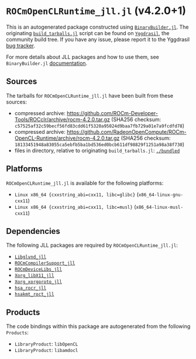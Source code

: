 # `ROCmOpenCLRuntime_jll.jl` (v4.2.0+1)

This is an autogenerated package constructed using [`BinaryBuilder.jl`](https://github.com/JuliaPackaging/BinaryBuilder.jl). The originating [`build_tarballs.jl`](https://github.com/JuliaPackaging/Yggdrasil/blob/dc9c0ccea47b08c1171d7b91591ca0f1523535a2/R/ROCmOpenCLRuntime/build_tarballs.jl) script can be found on [`Yggdrasil`](https://github.com/JuliaPackaging/Yggdrasil/), the community build tree.  If you have any issue, please report it to the Yggdrasil [bug tracker](https://github.com/JuliaPackaging/Yggdrasil/issues).

For more details about JLL packages and how to use them, see `BinaryBuilder.jl` [documentation](https://juliapackaging.github.io/BinaryBuilder.jl/dev/jll/).

## Sources

The tarballs for `ROCmOpenCLRuntime_jll.jl` have been built from these sources:

* compressed archive: https://github.com/ROCm-Developer-Tools/ROCclr/archive/rocm-4.2.0.tar.gz (SHA256 checksum: `c57525af32c59becf56fd83cdd61f5320a95024d9baa7fb729a01e7a9fcdfd78`)
* compressed archive: https://github.com/RadeonOpenCompute/ROCm-OpenCL-Runtime/archive/rocm-4.2.0.tar.gz (SHA256 checksum: `18133451948a83055ca5ebfb5ba1bd536ed0bcb611df98829f1251a98a38f730`)
* files in directory, relative to originating `build_tarballs.jl`: [`./bundled`](https://github.com/JuliaPackaging/Yggdrasil/tree/dc9c0ccea47b08c1171d7b91591ca0f1523535a2/R/ROCmOpenCLRuntime/bundled)

## Platforms

`ROCmOpenCLRuntime_jll.jl` is available for the following platforms:

* `Linux x86_64 {cxxstring_abi=cxx11, libc=glibc}` (`x86_64-linux-gnu-cxx11`)
* `Linux x86_64 {cxxstring_abi=cxx11, libc=musl}` (`x86_64-linux-musl-cxx11`)

## Dependencies

The following JLL packages are required by `ROCmOpenCLRuntime_jll.jl`:

* [`Libglvnd_jll`](https://github.com/JuliaBinaryWrappers/Libglvnd_jll.jl)
* [`ROCmCompilerSupport_jll`](https://github.com/JuliaBinaryWrappers/ROCmCompilerSupport_jll.jl)
* [`ROCmDeviceLibs_jll`](https://github.com/JuliaBinaryWrappers/ROCmDeviceLibs_jll.jl)
* [`Xorg_libX11_jll`](https://github.com/JuliaBinaryWrappers/Xorg_libX11_jll.jl)
* [`Xorg_xorgproto_jll`](https://github.com/JuliaBinaryWrappers/Xorg_xorgproto_jll.jl)
* [`hsa_rocr_jll`](https://github.com/JuliaBinaryWrappers/hsa_rocr_jll.jl)
* [`hsakmt_roct_jll`](https://github.com/JuliaBinaryWrappers/hsakmt_roct_jll.jl)

## Products

The code bindings within this package are autogenerated from the following `Products`:

* `LibraryProduct`: `libOpenCL`
* `LibraryProduct`: `libamdocl`
